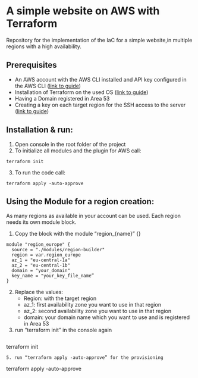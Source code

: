 # A simple website on AWS with Terraform

Repository for the implementation of the IaC for a simple website,in multiple regions with a high availability.

## Prerequisites

* An AWS account with the AWS CLI installed and API key configured in the AWS CLI ([link to guide](https://docs.aws.amazon.com/cli/latest/userguide/getting-started-install.html))
* Installation of Terraform on the used OS ([link to guide](https://developer.hashicorp.com/terraform/tutorials/aws-get-started/install-cli))
* Having a Domain registered in Area 53
* Creating a key on each target region for the SSH access to the server ([link to guide](https://docs.aws.amazon.com/AWSEC2/latest/UserGuide/create-key-pairs.html))

## Installation & run:
1. Open console in the root folder of the project
2. To initialize all modules and the plugin for AWS call:
  ```
  terraform init
  ```
3. To run the code call:
  ```
  terraform apply -auto-approve
  ```

## Using the Module for a region creation:
As many regions as available in your account can be used. Each region needs its own module block.
1. Copy the block with the module “region_{name}” {}

```
module "region_europe" {
  source = "./modules/region-builder"
  region = var.region_europe
  az_1 = "eu-central-1a"
  az_2 = "eu-central-1b"
  domain = "your_domain"
  key_name = "your_key_file_name”
}
```

2. Replace the values:
   - Region: with the target region
   - az_1: first availability zone you want to use in that region
   - az_2: second availability zone you want to use in that region
   - domain: your domain name which you want to use and is registered in Area 53
3. run “terraform init” in the console again
   ```
  terraform init
  ```
5. run “terraform apply -auto-approve” for the provisioning
  ```
  terraform apply -auto-approve
  ```
